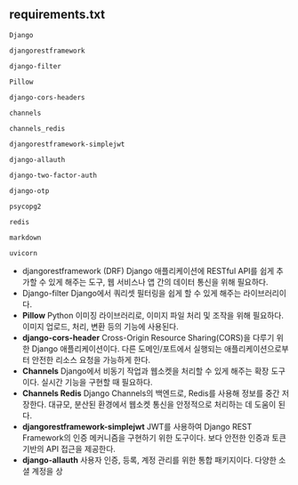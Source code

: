 ## requirements.txt
``` text
Django

djangorestframework

django-filter

Pillow

django-cors-headers

channels

channels_redis

djangorestframework-simplejwt

django-allauth

django-two-factor-auth

django-otp

psycopg2

redis

markdown

uvicorn
```
- djangorestframework (DRF)
	  Django 애플리케이션에 RESTful API를 쉽게 추가할 수 있게 해주는 도구, 웹 서비스나 앱 간의 데이터 통신을 위해 필요하다.
- Django-filter
	  Django에서 쿼리셋 필터링을 쉽게 할 수 있게 해주는 라이브러리이다.
- **Pillow** 
	  Python 이미징 라이브러리로, 이미지 파일 처리 및 조작을 위해 필요하다. 이미지 업로드, 처리, 변환 등의 기능에 사용된다.
- **django-cors-header** 
	  Cross-Origin Resource Sharing(CORS)을 다루기 위한 Django 애플리케이션이다.
	  다른 도메인/포트에서 실행되는 애플리케이션으로부터 안전한 리소스 요청을 가능하게 한다.
- **Channels**
	  Django에서 비동기 작업과 웹소켓을 처리할 수 있게 해주는 확장 도구이다. 실시간 기능을 구현할 때 필요하다.
- **Channels Redis**
	  Django Channels의 백엔드로, Redis를 사용해 정보를 중간 저장한다. 대규모, 분산된 환경에서 웹소켓 통신을 안정적으로 처리하는 데 도움이 된다.
- **djangorestframework-simplejwt**
	  JWT를 사용하여 Django REST Framework의 인증 메커니즘을 구현하기 위한 도구이다. 보다 안전한 인증과 토큰 기반의 API 접근을 제공한다.
- **django-allauth**
	  사용자 인증, 등록, 계정 관리를 위한 통합 패키지이다. 다양한 소셜 계정을 상